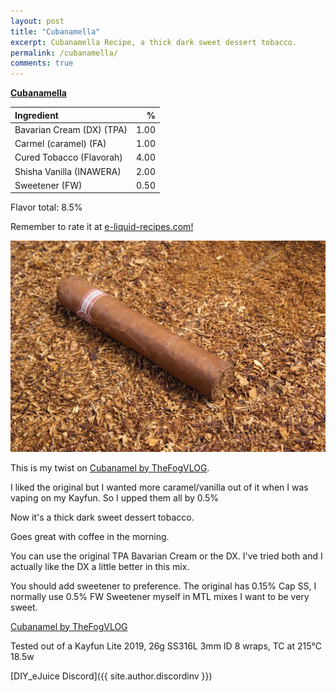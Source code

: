 ```yaml
---
layout: post
title: "Cubanamella"
excerpt: Cubanamella Recipe, a thick dark sweet dessert tobacco. 
permalink: /cubanamella/
comments: true
---
```


**[Cubanamella ](https://e-liquid-recipes.com/recipe/3567509/Cubanamella)**

Ingredient|%
:---|---:
Bavarian Cream (DX) (TPA)|1.00
Carmel (caramel) (FA)|1.00
Cured Tobacco (Flavorah)|4.00
Shisha Vanilla (INAWERA)|2.00
Sweetener (FW)|0.50

Flavor total: 8.5%

Remember to rate it at [e-liquid-recipes.com!](https://e-liquid-recipes.com/recipe/3567509/Cubanamella)

![Cubanamella](/assets/img/cubanamella.jpg)

This is my twist on [Cubanamel by TheFogVLOG](https://alltheflavors.com/recipes/126323#cubanamel_by_thefogvlog).

I liked the original but I wanted more caramel/vanilla out of it when I was vaping on my Kayfun. So I upped them all by 0.5%

Now it's a thick dark sweet dessert tobacco. 

Goes great with coffee in the morning.

You can use the original TPA Bavarian Cream or the DX. I've tried both and I actually like the DX a little better in this mix.

You should add sweetener to preference.
The original has 0.15% Cap SS, I normally use 0.5% FW Sweetener myself in MTL mixes I want to be very sweet.

[Cubanamel by TheFogVLOG](https://alltheflavors.com/recipes/126323#cubanamel_by_thefogvlog)

Tested out of a Kayfun Lite 2019, 26g SS316L 3mm ID 8 wraps, TC at 215°C 18.5w

[DIY_eJuice Discord]({{ site.author.discordinv }})